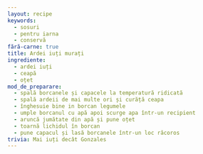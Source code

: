 ```yaml
---
layout: recipe
keywords:
  - sosuri
  - pentru iarna
  - conservă
fără-carne: true
title: Ardei iuți murați
ingrediente:
  - ardei iuți
  - ceapă
  - oțet
mod_de_preparare:
  - spală borcanele și capacele la temperatură ridicată
  - spală ardeii de mai multe ori și curăță ceapa
  - înghesuie bine in borcan legumele
  - umple borcanul cu apă apoi scurge apa într-un recipient
  - aruncă jumătate din apă și pune oțet
  - toarnă lichidul în borcan
  - pune capacul și lasă borcanele într-un loc răcoros
trivia: Mai iuți decât Gonzales
---
```

